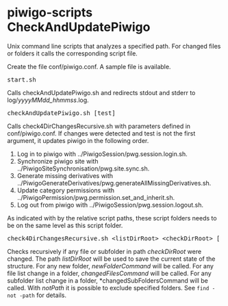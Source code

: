 # piwigo-scripts CheckAndUpdatePiwigo
Unix command line scripts that analyzes a specified path. For changed 
files or folders it calls the corresponding script file.

Create the file conf/piwigo.conf. A sample file is available. 

<pre>start.sh</pre>
Calls checkAndUpdatePiwigo.sh and redirects stdout and stderr to 
log/*yyyyMMdd_hhmmss*.log.

<pre>checkAndUpdatePiwigo.sh [test]</pre>
Calls check4DirChangesRecursive.sh with parameters defined in conf/piwigo.conf.
If changes were detected and test is not the first argument, it updates piwigo 
in the following order.

1. Log in to piwigo with ../PiwigoSession/pwg.session.login.sh.
2. Synchronize piwigo site with ../PiwigoSiteSynchronisation/pwg.site.sync.sh.
3. Generate missing derivatives with ../PiwigoGenerateDerivatives/pwg.generateAllMissingDerivatives.sh.
4. Update category permissions with ../PiwigoPermission/pwg.permission.set_and_inherit.sh.
5. Log out from piwigo with ../PiwigoSession/pwg.session.logout.sh.

As indicated with by the relative script paths, these script folders needs to be
on the same level as this script folder.

<pre>check4DirChangesRecursive.sh &lt;listDirRoot> &lt;checkDirRoot> [ newFolderCommand [ changedFilesCommand [ changedSubFoldersCommand [ notPath ] ] ] ]</pre>
Checks recursively if any file or subfolder in path *checkDirRoot* were changed. The 
path *listDirRoot* will be used to save the current state of the structure.
For any new folder, *newFolderCommand* will be called. For any file list change
in a folder, *changedFilesCommand* will be called. For any subfolder list change
in a folder, *changedSubFoldersCommand will be called. With *notPath* it is
possible to exclude specified folders. See <code>find -not -path</code> for details.
